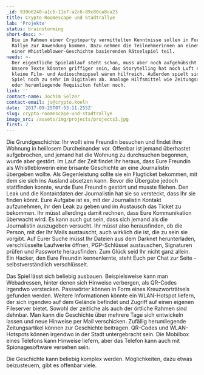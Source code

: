 ```yaml
---
_id: 939b6240-a1c6-11e7-a2c6-89c80ca8ca23
title: Crypto-Roomescape und Stadtrallye
lab: 'Projekte'
status: brainstorming
short-desc: >-
  Die im Rahmen einer Cryptoparty vermittelten Kenntnisse sollen in Form einer
  Rallye zur Anwendung kommen. Dazu nehmen die Teilnehmerinnen an einem auf
  einer Whistleblower-Geschichte basierenden Rätselspiel teil.
needs: >-
  Der eigentliche Spielablauf steht schon, muss aber noch aufgehübscht werden.
  Unsere Texte könnten griffiger sein, das Storytelling hat noch Luft nach oben,
  kleine Film- und Audioschnippsel wären hilfreich. Außerdem spielt sich das
  Spiel noch zu sehr im Digitalen ab. Analoge Hilfsmittel wie Zeitungsartikel
  oder herumliegende Requisiten fehlen noch.
link: ''
contact-name: Jochim Selzer
contact-email: js@crypto.koeln
date: '2017-09-25T07:53:11.255Z'
slug: crypto-roomescape-und-stadtrallye
image_src: /assets/img/projects/projects3.jpg
first: 2
---
```

Die Grundgeschichte: Ihr wollt eine Freundin besuchen und findet ihre Wohnung in heillosem Durcheinander vor. Offenbar ist jemand überhastet aufgebrochen, und jemand hat die Wohnung zu durchsuchen begonnen, wurde aber gestört. Im Lauf der Zeit findet Ihr heraus, dass Eure Freundin als Whistleblowerin eine brisante Geschichte an eine Journalistin übergeben wollte. Als Gegenleistung sollte sie ein Flugticket bekommen, mit dem sie sich ins Ausland absetzen kann. Bevor die Übergabe jedoch stattfinden konnte, wurde Eure Freundin gestört und musste fliehen. Den Leak und die Kontaktdaten der Journalistin hat sie so versteckt, dass Ihr sie finden könnt. Eure Aufgabe ist es, mit der Journalistin Kontakt aufzunehmen, ihr den Leak zu geben und im Austausch das Ticket zu bekommen. Ihr müsst allerdings damit rechnen, dass Eure Kommunikation überwacht wird. Es kann auch gut sein, dass sich jemand als die Journalistin auszugeben versucht. Ihr müsst also herausfinden, ob die Person, mit der Ihr Mails austauscht, auch wirklich die ist, die zu sein sie vorgibt. Auf Eurer Suche müsst Ihr Dateien aus dem Darknet herunterladen, verschlüsselte Laufwerke öffnen, PGP-Schlüssel austauschen, Signaturen prüfen und Passworte herausfinden. Zum Glück seid Ihr nicht ganz allein. Ein Hacker, den Eure Freundin kennenlernte, steht Euch per Chat zur Seite - selbstverständlich verschlüsselt.

Das Spiel lässt sich beliebig ausbauen. Beispielsweise kann man Webadressen, hinter denen sich Hinweise verbergen, als QR-Codes irgendwo verstecken. Passwörter können in Form eines Kreuzworträtsels gefunden werden. Weitere Informationen könnte ein WLAN-Hotspot liefern, der sich irgendwo auf dem Gelände befindet und Zugriff auf einen eigenen Fileserver bietet. Sowohl der zeitliche als auch der örtliche Rahmen sind dehnbar. Man kann die Geschichte über mehrere Tage sich entwickeln lassen und neue Hinweise per Mail verschicken. Zufällig herumliegende Zeitungsartikel können zur Geschichte beitragen. QR-Codes und WLAN-Hotspots können irgendwo in der Stadt untergebracht sein. Die Mobilbox eines Telefons kann Hinweise liefern, aber das Telefon kann auch mit Spionagesoftware versehen sein.

Die Geschichte kann beliebig komplex werden. Möglichkeiten, dazu etwas beizusteuern, gibt es offenbar viele.
